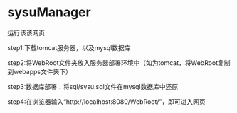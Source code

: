 # sysuManager
运行该该网页

step1:下载tomcat服务器，以及mysql数据库

step2:将WebRoot文件夹放入服务器部署环境中（如为tomcat，将WebRoot复制到webapps文件夹下）

step3:数据库部署：将sql/sysu.sql文件在mysql数据库中还原

step4:在浏览器输入“http://localhost:8080/WebRoot/”，即可进入网页
